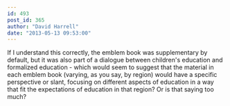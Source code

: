 ```yaml
---
id: 493
post_id: 365
author: "David Harrell"
date: "2013-05-13 09:53:00"
---
```

If I understand this correctly, the emblem book was supplementary by default, but it was also part of a dialogue between children's education and formalized education - which would seem to suggest that the material in each emblem book (varying, as you say, by region) would have a specific perspective or slant, focusing on different aspects of education in a way that fit the expectations of education in that region? Or is that saying too much?
